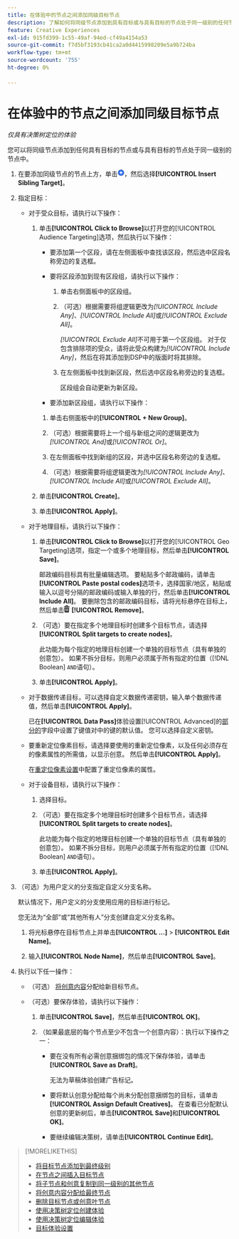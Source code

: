 ```yaml
---
title: 在体验中的节点之间添加同级目标节点
description: 了解如何将同级节点添加到具有目标或与具有目标的节点处于同一级别的任何节点。
feature: Creative Experiences
exl-id: 915fd399-1c55-49af-94ed-cf49a4154a53
source-git-commit: f7d5bf3193cb41ca2a0d4415998209e5a9b724ba
workflow-type: tm+mt
source-wordcount: '755'
ht-degree: 0%

---
```


# 在体验中的节点之间添加同级目标节点

*仅具有决策树定位的体验*

您可以将同级节点添加到任何具有目标的节点或与具有目标的节点处于同一级别的节点中。

<!-- 1. Open the decision tree:

In a new experience

In an existing experience,
 -->

1. 在要添加同级节点的节点上方，单击![添加](/help/creative/assets/add.png "添加")，然后选择&#x200B;**[!UICONTROL Insert Sibling Target]**。

1. 指定目标：

   * 对于受众目标，请执行以下操作：

      1. 单击&#x200B;**[!UICONTROL Click to Browse]**&#x200B;以打开您的[!UICONTROL Audience Targeting]选项，然后执行以下操作：

         * 要添加第一个区段，请在左侧面板中查找该区段，然后选中区段名称旁边的复选框。

         * 要将区段添加到现有区段组，请执行以下操作：

            1. 单击右侧面板中的区段组。

            1. （可选）根据需要将组逻辑更改为&#x200B;*[!UICONTROL Include Any]*、*[!UICONTROL Include All]*&#x200B;或&#x200B;*[!UICONTROL Exclude All]*。

               *[!UICONTROL Exclude All]*&#x200B;不可用于第一个区段组。 对于仅包含排除项的受众，请将此受众构建为&#x200B;*[!UICONTROL Include Any]*，然后在将其添加到DSP中的版面时将其排除。

            1. 在左侧面板中找到新区段，然后选中区段名称旁边的复选框。

               区段组会自动更新为新区段。

         * 要添加新区段组，请执行以下操作：

         1. 单击右侧面板中的&#x200B;**[!UICONTROL + New Group]**。

         1. （可选）根据需要将上一个组与新组之间的逻辑更改为&#x200B;*[!UICONTROL And]*&#x200B;或&#x200B;*[!UICONTROL Or]*。

         1. 在左侧面板中找到新组的区段，并选中区段名称旁边的复选框。

         1. （可选）根据需要将组逻辑更改为&#x200B;*[!UICONTROL Include Any]*、*[!UICONTROL Include All]*&#x200B;或&#x200B;*[!UICONTROL Exclude All]*。

      1. 单击&#x200B;**[!UICONTROL Create]**。

      1. 单击&#x200B;**[!UICONTROL Apply]**。

   * 对于地理目标，请执行以下操作：

      1. 单击&#x200B;**[!UICONTROL Click to Browse]**&#x200B;以打开您的[!UICONTROL Geo Targeting]选项，指定一个或多个地理目标，然后单击&#x200B;**[!UICONTROL Save]**。

         邮政编码目标具有批量编辑选项。 要粘贴多个邮政编码，请单击&#x200B;**[!UICONTROL Paste postal codes]**&#x200B;选项卡，选择国家/地区，粘贴或输入以逗号分隔的邮政编码或输入单独的行，然后单击&#x200B;**[!UICONTROL Include All]**。 要删除包含的邮政编码目标，请将光标悬停在目标上，然后单击![删除](/help/creative/assets/delete.png "删除") **[!UICONTROL Remove]**。

      1. （可选）要在指定多个地理目标时创建多个目标节点，请选择&#x200B;**[!UICONTROL Split targets to create nodes]**。

         此功能为每个指定的地理目标创建一个单独的目标节点（具有单独的创意包）。 如果不拆分目标，则用户必须属于所有指定的位置（[!DNL Boolean] `AND`语句）。

      1. 单击&#x200B;**[!UICONTROL Apply]**。

   * 对于数据传递目标，可以选择自定义数据传递密钥，输入单个数据传递值，然后单击&#x200B;**[!UICONTROL Apply]**。

     已在&#x200B;**[!UICONTROL Data Pass]**&#x200B;体验设置[!UICONTROL Advanced]的[部分的](experience-settings-targeting.md)字段中设置了键值对中的键的默认值。 您可以选择自定义密钥。

   * 要重新定位像素目标，请选择要使用的重新定位像素，以及任何必须存在的像素属性的所需值，以显示创意。 然后单击&#x200B;**[!UICONTROL Apply]**。

     在[重定位像素设置](/help/creative/pixels/retargeting-pixel-manage.md)中配置了重定位像素的属性。

   * 对于设备目标，请执行以下操作：

      1. 选择目标。

      1. （可选）要在指定多个地理目标时创建多个目标节点，请选择&#x200B;**[!UICONTROL Split targets to create nodes]**。

         此功能为每个指定的地理目标创建一个单独的目标节点（具有单独的创意包）。 如果不拆分目标，则用户必须属于所有指定的位置（[!DNL Boolean] `AND`语句）。

      1. 单击&#x200B;**[!UICONTROL Apply]**。

1. （可选）为用户定义的分支指定自定义分支名称。

   默认情况下，用户定义的分支使用应用的目标进行标记。

   您无法为“全部”或“其他所有人”分支创建自定义分支名称。

   1. 将光标悬停在目标节点上并单击&#x200B;**[!UICONTROL ...]** > **[!UICONTROL Edit Name]**。

   1. 输入&#x200B;**[!UICONTROL Node Name]**，然后单击&#x200B;**[!UICONTROL Save]**。

1. 执行以下任一操作：

   * （可选） [将创意内容](experience-assign-creative-bundles.md)分配给新目标节点。

   * （可选）要保存体验，请执行以下操作：

      1. 单击&#x200B;**[!UICONTROL Save]**，然后单击&#x200B;**[!UICONTROL OK]**。

      1. （如果最底层的每个节点至少不包含一个创意内容）：执行以下操作之一：

         * 要在没有所有必需创意捆绑包的情况下保存体验，请单击&#x200B;**[!UICONTROL Save as Draft]**。

           无法为草稿体验创建广告标记。

         * 要将默认创意分配给每个尚未分配创意捆绑包的目标，请单击&#x200B;**[!UICONTROL Assign Default Creatives]**。 在查看已分配默认创意的更新树后，单击&#x200B;**[!UICONTROL Save]**&#x200B;和&#x200B;**[!UICONTROL OK]**。

         * 要继续编辑决策树，请单击&#x200B;**[!UICONTROL Continue Edit]**。

>[!MORELIKETHIS]
>
>* [将目标节点添加到最终级别](experience-target-node-add-final.md)
>* [在节点之间插入目标节点](experience-target-node-add-inner.md)
>* [将子节点和创意复制到同一级别的其他节点](experience-target-node-copy.md)
>* [将创意内容分配给最终节点](experience-assign-creative-bundles.md)
>* [删除目标节点或创意叶节点](/help/creative/experiences/experience-target-node-delete.md)
>* [使用决策树定位创建体验](experience-create-targeting.md)
>* [使用决策树定位编辑体验](experience-edit-targeting.md)
>* [目标体验设置](experience-settings-targeting.md)
